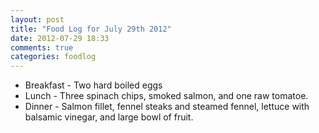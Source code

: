 ```yaml
---
layout: post
title: "Food Log for July 29th 2012"
date: 2012-07-29 18:33
comments: true
categories: foodlog
---
```


* Breakfast - Two hard boiled eggs
* Lunch - Three spinach chips, smoked salmon, and one raw tomatoe.
* Dinner - Salmon fillet, fennel steaks and steamed fennel, lettuce with balsamic vinegar, and large bowl of fruit.